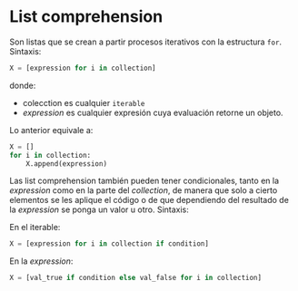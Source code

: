 # List comprehension

Son listas que se crean a partir procesos iterativos con la estructura `for`. Sintaxis:
```python
X = [expression for i in collection]
```
donde:
- colecction es cualquier `iterable`
- _expression_ es cualquier expresión cuya evaluación retorne un objeto.

Lo anterior equivale a:
```python
X = []
for i in collection:
    X.append(expression)
```

Las list comprehension también pueden tener condicionales, tanto en la _expression_ como en la parte del _collection_, de manera que solo a cierto elementos se les aplique el código o de que dependiendo del resultado de la _expression_ se ponga un valor u otro. Sintaxis:

En el iterable:
```python
X = [expression for i in collection if condition]
```

En la _expression_:
```python
X = [val_true if condition else val_false for i in collection]
```

